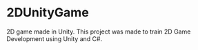 # 2DUnityGame
2D game made in Unity.
This project was made to train 2D Game Development using Unity and C#.
